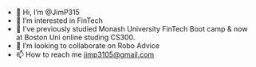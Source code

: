 - 👋 Hi, I’m @JimP315
- 👀 I’m interested in FinTech 
- 🌱 I’ve previously studied Monash University FinTech Boot camp & now at Boston Uni online studing CS300. 
- 💞️ I’m looking to collaborate on Robo Advice
- 📫 How to reach me jimp3105@gmail.com

<!---
JimP315/JimP315 is a ✨ special ✨ repository because its `README.md` (this file) appears on your GitHub profile.
You can click the Preview link to take a look at your changes.
--->
